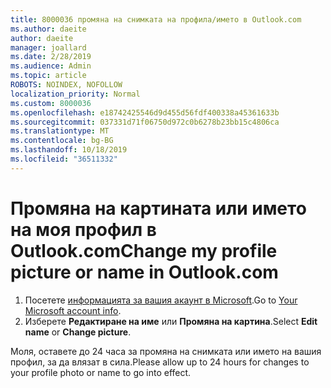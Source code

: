 ```yaml
---
title: 8000036 промяна на снимката на профила/името в Outlook.com
ms.author: daeite
author: daeite
manager: joallard
ms.date: 2/28/2019
ms.audience: Admin
ms.topic: article
ROBOTS: NOINDEX, NOFOLLOW
localization_priority: Normal
ms.custom: 8000036
ms.openlocfilehash: e18742425546d9d455d56fdf400338a45361633b
ms.sourcegitcommit: 037331d71f06750d972c0b6278b23bb15c4806ca
ms.translationtype: MT
ms.contentlocale: bg-BG
ms.lasthandoff: 10/18/2019
ms.locfileid: "36511332"
---
```

# <a name="change-my-profile-picture-or-name-in-outlookcom"></a><span data-ttu-id="e2d6d-102">Промяна на картината или името на моя профил в Outlook.com</span><span class="sxs-lookup"><span data-stu-id="e2d6d-102">Change my profile picture or name in Outlook.com</span></span>

1. <span data-ttu-id="e2d6d-103">Посетете [информацията за вашия акаунт в Microsoft](https://go.microsoft.com/fwlink/p/?linkid=860841).</span><span class="sxs-lookup"><span data-stu-id="e2d6d-103">Go to [Your Microsoft account info](https://go.microsoft.com/fwlink/p/?linkid=860841).</span></span>
1. <span data-ttu-id="e2d6d-104">Изберете **Редактиране на име** или **Промяна на картина**.</span><span class="sxs-lookup"><span data-stu-id="e2d6d-104">Select **Edit name** or **Change picture**.</span></span>

<span data-ttu-id="e2d6d-105">Моля, оставете до 24 часа за промяна на снимката или името на вашия профил, за да влязат в сила.</span><span class="sxs-lookup"><span data-stu-id="e2d6d-105">Please allow up to 24 hours for changes to your profile photo or name to go into effect.</span></span>